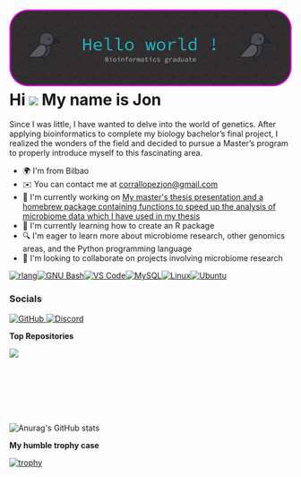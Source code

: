 ![Microbiome Banner](https://github.com/Jonsama5/Jonsama5/blob/main/props/github-header-banner.png)
Hi ![](https://user-images.githubusercontent.com/18350557/176309783-0785949b-9127-417c-8b55-ab5a4333674e.gif) My name is Jon
============================================================================================================================

Since I was little, I have wanted to delve into the world of genetics. After applying bioinformatics to complete my biology bachelor’s final project, I realized the wonders of the field and decided to pursue a Master’s program to properly introduce myself to this fascinating area.

* 🌍  I'm from Bilbao
* ✉️  You can contact me at [corrallopezjon@gmail.com](mailto:corrallopezjon@gmail.com)
* 🚀  I'm currently working on [My master's thesis presentation and a homebrew package containing functions to speed up the analysis of microbiome data which I have used in my thesis](http://github.com/Jonsama5/TFM)
* 🧠  I'm currently learning how to create an R package
* 🔍  I'm eager to learn more about microbiome research, other genomics areas, and the Python programming language  
* 👥  I'm looking to collaborate on projects involving microbiome research

<p align="left">
<a href="https://www.r-project.org/" target="_blank" rel="noreferrer"><img src="https://raw.githubusercontent.com/danielcranney/readme-generator/main/public/icons/skills/rlang-colored.svg" alt="rlang" title="rlang" width="36" height="36" /></a><a href="https://www.gnu.org/software/bash/" target="_blank" rel="noreferrer"><img src="https://raw.githubusercontent.com/danielcranney/readme-generator/main/public/icons/skills/gnubash-colored.svg" alt="GNU Bash" title="GNU Bash" width="36" height="36" /></a><a href="https://code.visualstudio.com/" target="_blank" rel="noreferrer"><img src="https://raw.githubusercontent.com/danielcranney/readme-generator/main/public/icons/skills/visualstudiocode-colored.svg" alt="VS Code" title="VS Code" width="36" height="36" /></a><a href="https://www.mysql.com/" target="_blank" rel="noreferrer"><img src="https://raw.githubusercontent.com/danielcranney/readme-generator/main/public/icons/skills/mysql-colored.svg" alt="MySQL" title="MySQL" width="36" height="36" /></a><a href="https://www.linux.org" target="_blank" rel="noreferrer"><img src="https://raw.githubusercontent.com/danielcranney/readme-generator/main/public/icons/skills/linux-colored.svg" alt="Linux" title="Linux" width="36" height="36" /></a><a href="https://ubuntu.com/" target="_blank" rel="noreferrer"><img src="https://raw.githubusercontent.com/danielcranney/readme-generator/main/public/icons/skills/ubuntu-colored.svg" alt="Ubuntu" title="Ubuntu" width="36" height="36" /></a>
</p>

### Socials

<p align="left"> <a href="https://www.github.com/Jonsama5" target="_blank" rel="noreferrer"> <picture> <source media="(prefers-color-scheme: dark)" srcset="https://raw.githubusercontent.com/danielcranney/readme-generator/main/public/icons/socials/github-dark.svg" /> <source media="(prefers-color-scheme: light)" srcset="https://raw.githubusercontent.com/danielcranney/readme-generator/main/public/icons/socials/github.svg" /> <img src="https://raw.githubusercontent.com/danielcranney/readme-generator/main/public/icons/socials/github.svg" width="32" height="32" alt="GitHub" title="GitHub" /> </picture> </a> <a href="https://discord.com/users/jonsama5" target="_blank" rel="noreferrer"> <picture> <source media="(prefers-color-scheme: dark)" srcset="https://raw.githubusercontent.com/danielcranney/readme-generator/main/public/icons/socials/discord-dark.svg" /> <source media="(prefers-color-scheme: light)" srcset="https://raw.githubusercontent.com/danielcranney/readme-generator/main/public/icons/socials/discord.svg" /> <img src="https://raw.githubusercontent.com/danielcranney/readme-generator/main/public/icons/socials/discord.svg" width="32" height="32" alt="Discord" title="Discord" /> </picture> </a></p>

<b>Top Repositories</b>

<div width="100%" align="center"><a href="https://github.com/Jonsama5/TFM" align="left"><img align="left" width="45%" src="https://github-readme-stats.vercel.app/api/pin/?username=Jonsama5&repo=TFM&title_color=ec4899&text_color=ffffff&icon_color=0891b2&bg_color=1c1917&hide_border=true&locale=en" /></a></div><br /><br /><br /><br /><br /><br /><br />

![Anurag's GitHub stats](https://github-readme-stats.vercel.app/api?username=Jonsama5&show_icons=true&bg_color=00000000)

<b>My humble trophy case</b>

[![trophy](https://github-profile-trophy.vercel.app/?username=Jonsama5&title=Commits,Repositories,Experience&theme=dracula&no-bg=true&no-frame=true&row=1&column=6)](https://github.com/ryo-ma/github-profile-trophy)
